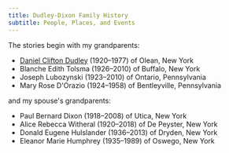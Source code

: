 ```yaml
---
title: Dudley-Dixon Family History
subtitle: People, Places, and Events
---
```


The stories begin with my grandparents:

- [Daniel Clifton Dudley](/people/dudley-daniel-clifton-1920.html) (1920–1977) of Olean, New York
- Blanche Edith Tolsma (1926–2010) of Buffalo, New York
- Joseph Lubozynski (1923–2010) of Ontario, Pennsylvania
- Mary Rose D'Orazio (1924–1958) of Bentleyville, Pennsylvania

and my spouse's grandparents:

- Paul Bernard Dixon (1918–2008) of Utica, New York
- Alice Rebecca Witheral (1920–2018) of De Peyster, New York
- Donald Eugene Hulslander (1936–2013) of Dryden, New York
- Eleanor Marie Humphrey (1935–1989) of Oswego, New York
